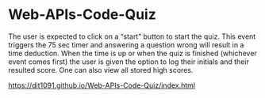 # Web-APIs-Code-Quiz

The user is expected to click on a “start” button to start the quiz. This event triggers the 75 sec timer and answering a question wrong will result in a time deduction. When the time is up or when the quiz is finished (whichever event comes first) the user is given the option to log their initials and their resulted score. One can also view all stored high scores.  

https://dit1091.github.io/Web-APIs-Code-Quiz/index.html
